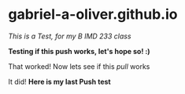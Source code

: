 # gabriel-a-oliver.github.io

*This is a Test, for my B IMD 233 class*

**Testing if this push works, let's hope so! :)**

That worked! Now lets see if this *pull* works

It did! **Here is my last Push test**